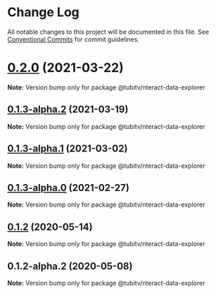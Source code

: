 # Change Log

All notable changes to this project will be documented in this file.
See [Conventional Commits](https://conventionalcommits.org) for commit guidelines.

# [0.2.0](https://github.com/Tubitv/jupyterlab-extensions/compare/@tubitv/nteract-data-explorer@0.1.3-alpha.2...@tubitv/nteract-data-explorer@0.2.0) (2021-03-22)

**Note:** Version bump only for package @tubitv/nteract-data-explorer





## [0.1.3-alpha.2](https://github.com/Tubitv/jupyterlab-extensions/compare/@tubitv/nteract-data-explorer@0.1.3-alpha.0...@tubitv/nteract-data-explorer@0.1.3-alpha.2) (2021-03-19)

**Note:** Version bump only for package @tubitv/nteract-data-explorer





## [0.1.3-alpha.1](https://github.com/Tubitv/jupyterlab-extensions/compare/@tubitv/nteract-data-explorer@0.1.3-alpha.0...@tubitv/nteract-data-explorer@0.1.3-alpha.1) (2021-03-02)

**Note:** Version bump only for package @tubitv/nteract-data-explorer





## [0.1.3-alpha.0](https://github.com/Tubitv/jupyterlab-extensions/compare/@tubitv/nteract-data-explorer@0.1.2...@tubitv/nteract-data-explorer@0.1.3-alpha.0) (2021-02-27)

**Note:** Version bump only for package @tubitv/nteract-data-explorer





## [0.1.2](https://github.com/Tubitv/jupyterlab-extensions/compare/@tubitv/nteract-data-explorer@0.1.2-alpha.2...@tubitv/nteract-data-explorer@0.1.2) (2020-05-14)

**Note:** Version bump only for package @tubitv/nteract-data-explorer





## 0.1.2-alpha.2 (2020-05-08)

**Note:** Version bump only for package @tubitv/nteract-data-explorer
